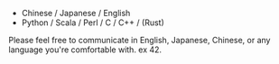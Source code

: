 - Chinese / Japanese / English
- Python / Scala / Perl / C / C++ / (Rust)

Please feel free to communicate in English, Japanese, Chinese, or any language you're comfortable with.
ex 42.
